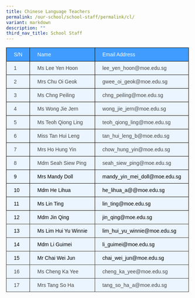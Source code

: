 ```yaml
---
title: Chinese Language Teachers
permalink: /our-school/school-staff/permalink/cl/
variant: markdown
description: ""
third_nav_title: School Staff
---
```

<style type="text/css">
.tg  {border-collapse:collapse;border-color:#9ABAD9;border-spacing:0;}
.tg td{background-color:#EBF5FF;border-color:#9ABAD9;border-style:solid;border-width:1px;color:#444;
  font-family:Arial, sans-serif;font-size:14px;overflow:hidden;padding:10px 20px;word-break:normal;}
.tg th{background-color:#409cff;border-color:#9ABAD9;border-style:solid;border-width:1px;color:#fff;
  font-family:Arial, sans-serif;font-size:14px;font-weight:normal;overflow:hidden;padding:10px 20px;word-break:normal;}
.tg .tg-quyf{border-color:#343434;color:#000000;text-align:left;vertical-align:top}
.tg .tg-73oq{border-color:#000000;text-align:left;vertical-align:top}
.tg .tg-0a7q{border-color:#000000;text-align:left;vertical-align:middle}
.tg .tg-pjk6{border-color:#000000;color:#000000;text-align:left;vertical-align:top}
.tg .tg-ur59{border-color:#343434;text-align:left;vertical-align:top}
</style>
<table class="tg">
<thead>
  <tr>
    <th class="tg-73oq">S/N</th>
    <th class="tg-73oq">Name</th>
    <th class="tg-73oq">Email Address </th>
  </tr>
</thead>
<tbody>
  <tr>
    <td class="tg-73oq">1</td>
    <td class="tg-73oq">Ms Lee Yen Hoon</td>
    <td class="tg-73oq">lee_yen_hoon@moe.edu.sg</td>
  </tr>
  <tr>
    <td class="tg-0a7q">2</td>
    <td class="tg-73oq">Mrs Chu Oi Geok</td>
    <td class="tg-73oq">gwee_oi_geok@moe.edu.sg</td>
  </tr>
  <tr>
    <td class="tg-0a7q">3</td>
    <td class="tg-0a7q">Ms Chng Peiling</td>
    <td class="tg-73oq">chng_peiling@moe.edu.sg</td>
  </tr>
  <tr>
    <td class="tg-73oq">4</td>
    <td class="tg-73oq">Ms Wong Jie Jern</td>
    <td class="tg-73oq">wong_jie_jern@moe.edu.sg</td>
  </tr>
  <tr>
    <td class="tg-73oq">5</td>
    <td class="tg-73oq">Ms Teoh Qiong Ling</td>
    <td class="tg-73oq">teoh_qiong_ling@moe.edu.sg</td>
  </tr>
  <tr>
    <td class="tg-73oq">6</td>
    <td class="tg-73oq">Miss Tan Hui Leng</td>
    <td class="tg-73oq">tan_hui_leng_b@moe.edu.sg</td>
  </tr>
  <tr>
    <td class="tg-73oq">7</td>
    <td class="tg-73oq">Mrs Ho Hung Yin</td>
    <td class="tg-73oq">chow_hung_yin@moe.edu.sg</td>
  </tr>
  <tr>
    <td class="tg-73oq">8</td>
    <td class="tg-73oq">Mdm Seah Siew Ping</td>
    <td class="tg-73oq">seah_siew_ping@moe.edu.sg</td>
  </tr>
  <tr>
    <td class="tg-pjk6">9</td>
    <td class="tg-pjk6">Mrs Mandy Doll</td>
    <td class="tg-pjk6">mandy_yin_mei_doll@moe.edu.sg</td>
  </tr>
  <tr>
    <td class="tg-pjk6">10</td>
    <td class="tg-pjk6">Mdm He Lihua</td>
    <td class="tg-pjk6">he_lihua_a@@moe.edu.sg</td>
  </tr>
  <tr>
    <td class="tg-pjk6">11</td>
    <td class="tg-pjk6">Ms Lin Ting</td>
    <td class="tg-pjk6">lin_ting@moe.edu.sg</td>
  </tr>
  <tr>
    <td class="tg-quyf">12</td>
    <td class="tg-quyf">Mdm Jin Qing</td>
    <td class="tg-quyf">jin_qing@moe.edu.sg</td>
  </tr>
  <tr>
    <td class="tg-quyf">13</td>
    <td class="tg-quyf">Ms Lim Hui Yu Winnie</td>
    <td class="tg-quyf">lim_hui_yu_winnie@moe.edu.sg</td>
  </tr>
  <tr>
    <td class="tg-quyf">14</td>
    <td class="tg-quyf">Mdm Li Guimei</td>
    <td class="tg-quyf">li_guimei@moe.edu.sg</td>
  </tr>
  <tr>
    <td class="tg-quyf">15</td>
    <td class="tg-quyf">Mr Chai Wei Jun</td>
    <td class="tg-quyf">chai_wei_jun@moe.edu.sg</td>
  </tr>
  <tr>
    <td class="tg-ur59">16</td>
    <td class="tg-ur59">Ms Cheng Ka Yee</td>
    <td class="tg-ur59">cheng_ka_yee@moe.edu.sg</td>
  </tr>
  <tr>
    <td class="tg-ur59">17</td>
    <td class="tg-ur59">Mrs Tang So Ha</td>
    <td class="tg-ur59">tang_so_ha_a@moe.edu.sg</td>
  </tr>
</tbody>
</table>